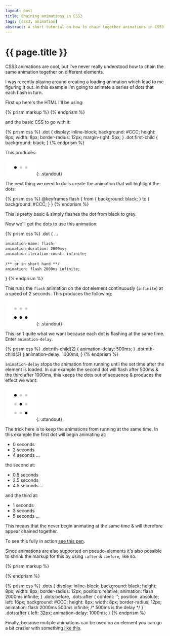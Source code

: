 ```yaml
---
layout: post
title: Chaining animations in CSS3
tags: [css3, animation]
abstract: A short tutorial on how to chain together animations in CSS3, useful for things like loading indicators
---
```


# {{ page.title }}

CSS3 animations are cool, but I've never really understood how to chain the same animation together on different elements.

I was recently playing around creating a loading animation which lead to me figuring it out. In this example I'm going to animate a series of dots that each flash in turn.

First up here's the HTML I'll be using:

{% prism markup %}
<span class="dot"></span>
<span class="dot"></span>
<span class="dot"></span>
{% endprism %}

and the basic CSS to go with it:

{% prism css %}
.dot {
    display: inline-block;
    background: #CCC;
    height: 8px;
    width: 8px;
    border-radius: 12px;
    margin-right: 5px;
}
.dot:first-child {
    background: black;
}
{% endprism %}

This produces:

![Intials Dots](/images/posts/chaining-css3-animations/initial-dots.png){: .standout}

The next thing we need to do is create the animation that will highlight the dots:

{% prism css %}
@keyframes flash {
    from  {
        background: black;
    }
    to {
        background: #CCC;
    }
}
{% endprism %}

This is pretty basic & simply flashes the dot from black to grey.

Now we'll get the dots to use this animation:

{% prism css %}
.dot {
    ...

    animation-name: flash;
    animation-duration: 2000ms;
    animation-iteration-count: infinite;

    /** or in short hand **/
    animation: flash 2000ms infinite;
}
{% endprism %}

This runs the `flash` animation on the dot element continuously (`infinite`) at a speed of 2 seconds. This produces the following:

![Animated dots, all flashing](/images/posts/chaining-css3-animations/dots-all-flashing.png){: .standout}

This isn't quite what we want because each dot is flashing at the same time. Enter `animation-delay`.

{% prism css %}
.dot:nth-child(2) {
    animation-delay: 500ms;
}
.dot:nth-child(3) {
    animation-delay: 1000ms;
}
{% endprism %}

`animation-delay` stops the animation from running until the set time after the element is loaded. In our example the second dot will flash after 500ms & the third after 1000ms, this keeps the dots out of sequence & produces the effect we want:

![Dots flashing in sequence](/images/posts/chaining-css3-animations/dots-flashing.png){: .standout}

The trick here is to keep the animations from running at the same time. In this example the first dot will begin animating at:

* 0 seconds
* 2 seconds
* 4 seconds ...

the second at:

* 0\.5 seconds
* 2\.5 seconds
* 4\.5 seconds ...

and the third at:

* 1 seconds
* 3 seconds
* 5 seconds ...

This means that the never begin animating at the same time & will therefore appear chained together.

To see this fully in action [see this pen](http://codepen.io/parkji/full/aesih).

Since animations are also supported on pseudo-elements it's also possible to shrink the markup for this by using `:after` & `:before`, like so:

{% prism markup %}
<div class="dots"></div>
{% endprism %}

{% prism css %}
.dots {
    display: inline-block;
    background: black;
    height: 8px;
    width: 8px;
    border-radius: 12px;
    position: relative;
    animation: flash 2000ms infinite;
}
.dots:before, .dots:after {
    content: '';
    position: absolute;
    left: 16px;
    background: #CCC;
    height: 8px;
    width: 8px;
    border-radius: 12px;
    animation: flash 2000ms 500ms infinite; /* 500ms is the delay */
}
.dots:after {
    left: 32px;
    animation-delay: 1000ms;
}
{% endprism %}

Finally, because mutiple animations can be used on an element you can go a bit crazier with something [like this](http://cdpn.io/lspuk).
